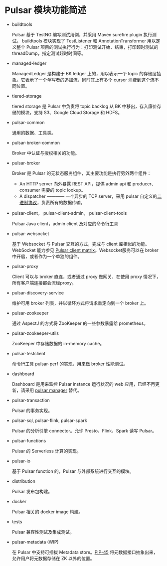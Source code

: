 # Pulsar 模块功能简述

- buildtools

  Pulsar 基于 TestNG 编写测试用例，并采用 Maven surefire plugin 执行测试。
  buildtools 模块实现了 TestListener 和 AnnotationTransformer 用以定义整个 Pulsar 项目的测试执行行为：打印测试开始、结束，打印超时测试的threadDump，指定测试超时时间等。

- managed-ledger

  ManagedLedger 是构建于 BK ledger 上的，用以表示一个 topic 的存储层抽象。它表示了一个单写者的追加流，同时其上有多个 cursor 消费到这个流不同位置。

- tiered-storage

  tiered storage 是 Pulsar 中负责将 topic backlog 从 BK 中移出，存入廉价存储的模块，支持 S3、Google Cloud Storage 和 HDFS。

- pulsar-common

  通用的数据、工具类。

- pulsar-broker-common

  Broker 中认证与授权相关的功能。

- pulsar-broker

  Broker 是 Pulsar 的无状态服务组件，其主要功能是执行另外两个组件：

  - An HTTP server 向外暴露 REST API，提供 admin api 和 producer、consumer 需要的 topic lookup。
  - A dispatcher ———— 一个异步的 TCP server，采用 pulsar 自定义的[二进制协议](https://pulsar.apache.org/docs/en/develop-binary-protocol/)，负责所有的数据传输。


- pulsar-client， pulsar-client-admin， pulsar-client-tools

  Pulsar Java client，admin client 及对应的命令行工具

- pulsar-websocket

  基于 Websocket 与 Pulsar 交互的方式，完成与 client 库相似的功能。WebSocket 能力参见 [Pulsar client matrix](https://github.com/apache/pulsar/wiki/Client-Features-Matrix)。Websocket服务可以在 broker 中开启，或者作为一个单独的组件。

- pulsar-proxy

  Client 可以与 broker 直连，或者通过 proxy 做网关，在使用 proxy 情况下，所有客户端连接都会流经proxy。

- pulsar-discovery-service

  维护可用 broker 列表，并以循环方式将请求重定向到一个 broker 上。

- pulsar-zookeeper

  通过 AspectJ 的方式将 ZooKeeper 的一些参数暴露给 prometheus。

- pulsar-zookeeper-utils

  ZooKeeper 中存储数据的 in-memory cache。

- pulsar-testclient

  命令行工具 pulsar-perf 的实现，用来做 broker 性能测试。

- dashboard

  Dashboard 是用来监控 Pulsar instance 运行状况的 web 应用，已经不再更新，请采用 [pulsar manager](https://github.com/apache/pulsar-manager) 替代。

- pulsar-transaction

  Pulsar 的事务实现。

- pulsar-sql, pulsar-flink, pulsar-spark

  Pulsar 的分析引擎 connector。允许 Presto、Flink、Spark 读写 Pulsar。

- pulsar-functions

  Pulsar 的 Serverless 计算的实现。

- pulsar-io

  基于 Pulsar function 的，Pulsar 与外部系统进行交互的模块。

- distribution

  Pulsar 发布包构建。

- docker

  Pulsar 相关的 docker image 构建。

- tests

  Pulsar 兼容性测试及集成测试。

- pulsar-metadata (WIP)

  在 Pulsar 中支持可插拔 Metadata store。[PIP-45](https://github.com/apache/pulsar/wiki/PIP-45%3A-Pluggable-metadata-interface) 将元数据接口抽象出来，允许用户将元数据存储在 ZK 以外的位置。
